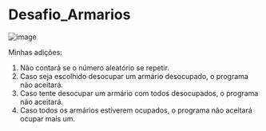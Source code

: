 # Desafio_Armarios

![image](https://github.com/user-attachments/assets/8557df4d-5a62-40b7-a256-05e7f7617645)

Minhas adições:
1. Não contará se o número aleatório se repetir.
2. Caso seja escolhido desocupar um armário desocupado, o programa não aceitará.
3. Caso tente desocupar um armário com todos desocupados, o programa não aceitará.
4. Caso todos os armários estiverem ocupados, o programa não aceitará ocupar mais um.
